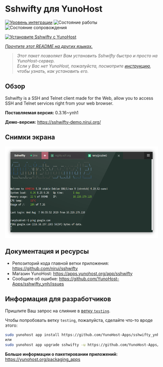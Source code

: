 <!--
Важно: этот README был автоматически сгенерирован <https://github.com/YunoHost/apps/tree/master/tools/readme_generator>
Он НЕ ДОЛЖЕН редактироваться вручную.
-->

# Sshwifty для YunoHost

[![Уровень интеграции](https://apps.yunohost.org/badge/integration/sshwifty)](https://ci-apps.yunohost.org/ci/apps/sshwifty/)
![Состояние работы](https://apps.yunohost.org/badge/state/sshwifty)
![Состояние сопровождения](https://apps.yunohost.org/badge/maintained/sshwifty)

[![Установите Sshwifty с YunoHost](https://install-app.yunohost.org/install-with-yunohost.svg)](https://install-app.yunohost.org/?app=sshwifty)

*[Прочтите этот README на других языках.](./ALL_README.md)*

> *Этот пакет позволяет Вам установить Sshwifty быстро и просто на YunoHost-сервер.*  
> *Если у Вас нет YunoHost, пожалуйста, посмотрите [инструкцию](https://yunohost.org/install), чтобы узнать, как установить его.*

## Обзор

Sshwifty is a SSH and Telnet client made for the Web, allow you to access SSH and Telnet services right from your web browser.

**Поставляемая версия:** 0.3.16~ynh1

**Демо-версия:** <https://sshwifty-demo.nirui.org/>

## Снимки экрана

![Снимок экрана Sshwifty](./doc/screenshots/Screenshot.png)

## Документация и ресурсы

- Репозиторий кода главной ветки приложения: <https://github.com/nirui/sshwifty>
- Магазин YunoHost: <https://apps.yunohost.org/app/sshwifty>
- Сообщите об ошибке: <https://github.com/YunoHost-Apps/sshwifty_ynh/issues>

## Информация для разработчиков

Пришлите Ваш запрос на слияние в [ветку `testing`](https://github.com/YunoHost-Apps/sshwifty_ynh/tree/testing).

Чтобы попробовать ветку `testing`, пожалуйста, сделайте что-то вроде этого:

```bash
sudo yunohost app install https://github.com/YunoHost-Apps/sshwifty_ynh/tree/testing --debug
или
sudo yunohost app upgrade sshwifty -u https://github.com/YunoHost-Apps/sshwifty_ynh/tree/testing --debug
```

**Больше информации о пакетировании приложений:** <https://yunohost.org/packaging_apps>

